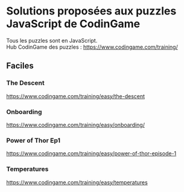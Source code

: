 # Solutions proposées aux puzzles JavaScript de CodinGame

Tous les puzzles sont en JavaScript.  
Hub CodinGame des puzzles : https://www.codingame.com/training/

## Faciles

### The Descent

https://www.codingame.com/training/easy/the-descent

### Onboarding

https://www.codingame.com/training/easy/onboarding/

### Power of Thor Ep1

https://www.codingame.com/training/easy/power-of-thor-episode-1

### Temperatures

https://www.codingame.com/training/easy/temperatures
